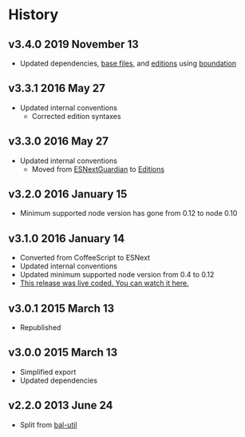 # History

## v3.4.0 2019 November 13

- Updated dependencies, [base files](https://github.com/bevry/base), and [editions](https://editions.bevry.me)
  using [boundation](https://github.com/bevry/boundation)

## v3.3.1 2016 May 27

- Updated internal conventions
    - Corrected edition syntaxes

## v3.3.0 2016 May 27

- Updated internal conventions
    - Moved from [ESNextGuardian](https://github.com/bevry/esnextguardian)
      to [Editions](https://github.com/bevry/editions)

## v3.2.0 2016 January 15

- Minimum supported node version has gone from 0.12 to node 0.10

## v3.1.0 2016 January 14

- Converted from CoffeeScript to ESNext
- Updated internal conventions
- Updated minimum supported node version from 0.4 to 0.12
- [This release was live coded. You can watch it here.](https://plus.google.com/u/0/b/100631142988286661025/events/c9k1pidfui89hfa39cr5831dmi8)

## v3.0.1 2015 March 13

- Republished

## v3.0.0 2015 March 13

- Simplified export
- Updated dependencies

## v2.2.0 2013 June 24

- Split from [bal-util](http://npmjs.com/package/bal-util)
